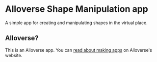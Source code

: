 # Alloverse Shape Manipulation app

A simple app for creating and manipulating shapes in the virtual place.

## Alloverse?

This is an Alloverse app. You can
[read about making apps](https://alloverse.com/develop-apps/)
on Alloverse's website.
